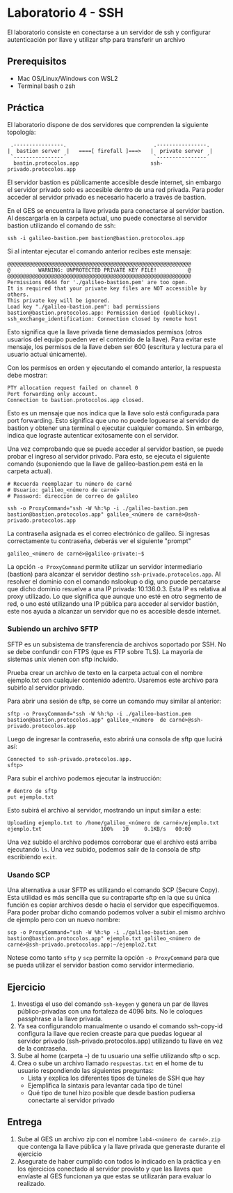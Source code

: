 # Laboratorio 4 - SSH

El laboratorio consiste en conectarse a un servidor de ssh y configurar
autenticación por llave y utilizar sftp para transferir un archivo

## Prerequisitos

* Mac OS/Linux/Windows con WSL2
* Terminal bash o zsh

## Práctica

El laboratorio dispone de dos servidores que comprenden la siguiente topología:

```
 .----------------.                            .----------------.
|  bastion server  |   ====[ firefall ]===>   |  private server  |
 `----------------´                            `----------------´
  bastin.protocolos.app                       ssh-privado.protocolos.app

```

El servidor bastion es públicamente accesible desde internet, sin embargo el 
servidor privado solo es accesible dentro de una red privada. Para poder acceder
al servidor privado es necesario hacerlo a través de bastion.

En el GES se encuentra la llave privada para conectarse al servidor bastion.
Al descargarla en la carpeta actual, uno puede conectarse al servidor bastion
utilizando el comando de ssh:

```
ssh -i galileo-bastion.pem bastion@bastion.protocolos.app
```

Si al intentar ejecutar el comando anterior recibes este mensaje: 

```
@@@@@@@@@@@@@@@@@@@@@@@@@@@@@@@@@@@@@@@@@@@@@@@@@@@@@@@@@@@
@         WARNING: UNPROTECTED PRIVATE KEY FILE!          @
@@@@@@@@@@@@@@@@@@@@@@@@@@@@@@@@@@@@@@@@@@@@@@@@@@@@@@@@@@@
Permissions 0644 for './galileo-bastion.pem' are too open.
It is required that your private key files are NOT accessible by others.
This private key will be ignored.
Load key "./galileo-bastion.pem": bad permissions
bastion@bastion.protocolos.app: Permission denied (publickey).
ssh_exchange_identification: Connection closed by remote host
```

Esto significa que la llave privada tiene demasiados permisos (otros usuarios
del equipo pueden ver el contenido de la llave). Para evitar este mensaje, los
permisos de la llave deben ser 600 (escritura y lectura para el usuario actual
únicamente).

Con los permisos en orden y ejecutando el comando anterior, la respuesta debe
mostrar: 

```
PTY allocation request failed on channel 0
Port forwarding only account.
Connection to bastion.protocolos.app closed.
```

Esto es un mensaje que nos indica que la llave solo está configurada para port
forwarding. Esto significa que uno no puede loguearse al servidor de bastion y 
obtener una terminal o ejecutar cualquier comando. Sin embargo, indica que 
lograste autenticar exitosamente con el servidor.

Una vez comprobando que se puede acceder al servidor bastion, se puede probar
el ingreso al servidor privado. Para esto, se ejecuta el siguiente comando 
(suponiendo que la llave de galileo-bastion.pem está en la carpeta actual).

```
# Recuerda reemplazar tu número de carné
# Usuario: galileo_<número de carné>
# Password: dirección de correo de galileo

ssh -o ProxyCommand="ssh -W %h:%p -i ./galileo-bastion.pem bastion@bastion.protocolos.app" galileo_<número de carné>@ssh-privado.protocolos.app
```

La contraseña asignada es el correo electrónico de galileo. Si ingresas 
correctamente tu contraseña, deberás ver el siguiente "prompt"

```
galileo_<número de carné>@galileo-private:~$
```

La opción `-o ProxyCommand` permite utilizar un servidor intermediario (bastion)
para alcanzar el servidor destino `ssh-privado.protocolos.app`. Al resolver el
dominio con el comando nslookup o dig, uno puede percatarse que dicho dominio
resuelve a una IP privada: 10.136.0.3. Esta IP es relativa al proxy utilizado. 
Lo que significa que aunque uno esté en otro segmento de red, o uno esté 
utilizando una IP pública para acceder al servidor bastión, este nos ayuda a 
alcanzar un servidor que no es accesible desde internet.

### Subiendo un archivo SFTP

SFTP es un subsistema de transferencia de archivos soportado por SSH. No se debe
confundir con FTPS (que es FTP sobre TLS). La mayoría de sistemas unix vienen 
con sftp incluido. 

Prueba crear un archivo de texto en la carpeta actual con el nombre ejemplo.txt
con cualquier contenido adentro. Usaremos este archivo para subirlo al servidor
privado.

Para abrir una sesión de sftp, se corre un comando muy 
similar al anterior:

```
sftp -o ProxyCommand="ssh -W %h:%p -i ./galileo-bastion.pem bastion@bastion.protocolos.app" galileo_<número  de carné>@ssh-privado.protocolos.app
```

Luego de ingresar la contraseña, esto abrirá una consola de sftp que lucirá así:

```
Connected to ssh-privado.protocolos.app.
sftp>
```

Para subir el archivo podemos ejecutar la instrucción:

```
# dentro de sftp
put ejemplo.txt
```

Esto subirá el archivo al servidor, mostrando un input similar a este:

```
Uploading ejemplo.txt to /home/galileo_<número de carné>/ejemplo.txt
ejemplo.txt                   100%   10     0.1KB/s   00:00
```

Una vez subido el archivo podemos corroborar que el archivo está arriba 
ejecutando `ls`. Una vez subido, podemos salir de la consola de sftp escribiendo
`exit`. 

### Usando SCP

Una alternativa a usar SFTP es utilizando el comando SCP (Secure Copy). Esta 
utilidad es más sencilla que su contraparte sftp en la que su única función es
copiar archivos desde o hacia el servidor que especifiquemos. Para poder probar
dicho comando podemos volver a subir el mismo archivo de ejemplo pero con un
nuevo nombre:

```
scp -o ProxyCommand="ssh -W %h:%p -i ./galileo-bastion.pem bastion@bastion.protocolos.app" ejemplo.txt galileo_<número de carné>@ssh-privado.protocolos.app:~/ejemplo2.txt
```

Notese como tanto `sftp` y `scp` permite la opción `-o ProxyCommand` para que se
pueda utilizar el servidor bastion como servidor intermediario.

## Ejercicio
1. Investiga el uso del comando `ssh-keygen` y genera un par de llaves 
público-privadas con una fortaleza de 4096 bits. No le coloques passphrase a la 
llave privada.
2. Ya sea configurandolo manualmente o usando el comando ssh-copy-id configura 
la llave que recien creaste para que puedas loguear al servidor privado 
(ssh-privado.protocolos.app) utilizando tu llave en vez de la contraseña.
3. Sube al home (carpeta `~`) de tu usuario una selfie utilizando sftp o scp.
4. Crea o sube un archivo llamado `respuestas.txt` en el home de tu usuario
respondiendo las siguientes preguntas:
    - Lista y explica los diferentes tipos de túneles de SSH que hay
    - Ejemplifica la sintaxis para levantar cada tipo de túnel
    - Qué tipo de tunel hizo posible que desde bastion pudiersa conectarte al 
    servidor privado

## Entrega
1. Sube al GES un archivo zip con el nombre `lab4-<número de carné>.zip` que
contenga la llave pública y la llave privada que generaste durante el ejercicio
2. Asegurate de haber cumplido con todos lo indicado en la práctica y en los 
ejercicios conectado al servidor provisto y que las llaves que envíaste al GES
funcionan ya que estas se utilizarán para evaluar lo realizado.
